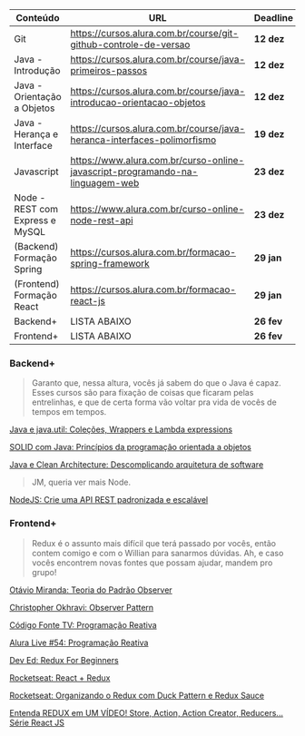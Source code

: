| Conteúdo                    | URL                                                          | Deadline   |
| --------------------------- | ------------------------------------------------------------ | ---------- |
| Git                         | https://cursos.alura.com.br/course/git-github-controle-de-versao | **12 dez** |
| Java - Introdução           | https://cursos.alura.com.br/course/java-primeiros-passos     | **12 dez** |
| Java - Orientação a Objetos | https://cursos.alura.com.br/course/java-introducao-orientacao-objetos | **12 dez** |
| Java - Herança e Interface  | https://cursos.alura.com.br/course/java-heranca-interfaces-polimorfismo | **19 dez** | 
| Javascript | https://www.alura.com.br/curso-online-javascript-programando-na-linguagem-web | **23 dez** | 
| Node - REST com Express e MySQL | https://www.alura.com.br/curso-online-node-rest-api | **23 dez** |
| (Backend) Formação Spring | https://cursos.alura.com.br/formacao-spring-framework | **29 jan** |
| (Frontend) Formação React | https://cursos.alura.com.br/formacao-react-js | **29 jan** |
| Backend+ | LISTA ABAIXO | **26 fev** |
| Frontend+ | LISTA ABAIXO | **26 fev** |

### Backend+

> Garanto que, nessa altura, vocês já sabem do que o Java é capaz. Esses cursos são para fixação de coisas que ficaram pelas entrelinhas, e que de certa forma vão voltar pra vida de vocês de tempos em tempos.

[Java e java.util: Coleções, Wrappers e Lambda expressions](https://cursos.alura.com.br/course/java-util-lambdas)

[SOLID com Java: Princípios da programação orientada a objetos](https://cursos.alura.com.br/course/solid-orientacao-objetos-java?preRequirementFrom=java-clean-architecture)

[Java e Clean Architecture: Descomplicando arquitetura de software](https://cursos.alura.com.br/course/java-clean-architecture)

> JM, queria ver mais Node.

[NodeJS: Crie uma API REST padronizada e escalável](https://cursos.alura.com.br/course/nodejs-api-rest-padronizada-escalavel)

### Frontend+

> Redux é o assunto mais difícil que terá passado por vocês, então contem comigo e com o Willian para sanarmos dúvidas.
Ah, e caso vocês encontrem novas fontes que possam ajudar, mandem pro grupo!

[Otávio Miranda: Teoria do Padrão Observer](https://www.youtube.com/watch?v=iMV1aHaijhQ) 

[Christopher Okhravi: Observer Pattern](https://www.youtube.com/watch?v=_BpmfnqjgzQ)

[Código Fonte TV: Programação Reativa](https://www.youtube.com/watch?v=OssqXGdmbAE) 

[Alura Live #54: Programação Reativa](https://www.youtube.com/watch?v=N0ie4xe48Ng) 

[Dev Ed: Redux For Beginners](https://www.youtube.com/watch?v=CVpUuw9XSjY) 

[Rocketseat: React + Redux](https://www.youtube.com/watch?v=7L7MhxjI4PE) 

[Rocketseat: Organizando o Redux com Duck Pattern e Redux Sauce](https://www.youtube.com/watch?v=q-If9n-tUyA) 

[Entenda REDUX em UM VÍDEO! Store, Action, Action Creator, Reducers... Série React JS](https://www.youtube.com/watch?v=J0g1cv_03XQ)
